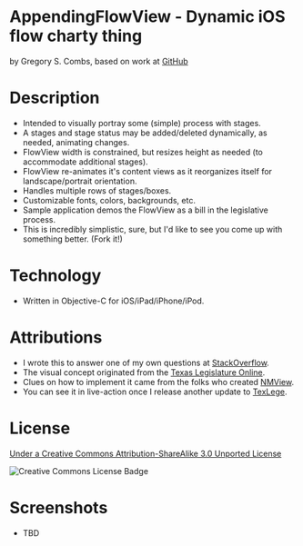 AppendingFlowView - Dynamic iOS flow charty thing 
=============
by Gregory S. Combs, based on work at [GitHub](https://github.com/grgcombs/AppendingFlowView)

Description
=============

- Intended to visually portray some (simple) process with stages. 
- A stages and stage status may be added/deleted dynamically, as needed, animating changes. 
- FlowView width is constrained, but resizes height as needed (to accommodate additional stages). 
- FlowView re-animates it's content views as it reorganizes itself for landscape/portrait orientation. 
- Handles multiple rows of stages/boxes. 
- Customizable fonts, colors, backgrounds, etc. 
- Sample application demos the FlowView as a bill in the legislative process. 
- This is incredibly simplistic, sure, but I'd like to see you come up with something better. (Fork it!) 

Technology
=============

- Written in Objective-C for iOS/iPad/iPhone/iPod.

Attributions
=============
- I wrote this to answer one of my own questions at [StackOverflow](http://stackoverflow.com/questions/5859381/simple-but-dynamically-generated-flow-chart-or-process-chart-view-for-ios).
- The visual concept originated from the [Texas Legislature Online](http://www.legis.state.tx.us/BillLookup/BillStages.aspx?LegSess=821&Bill=SB1).
- Clues on how to implement it came from the folks who created [NMView](http://www.github.com/nextmunich/NMView).
- You can see it in live-action once I release another update to [TexLege](http://www.texlege.com).

License
=========================

[Under a Creative Commons Attribution-ShareAlike 3.0 Unported License](http://creativecommons.org/licenses/by-sa/3.0/)

![Creative Commons License Badge](http://i.creativecommons.org/l/by-sa/3.0/88x31.png "Creative Commons Attribution-ShareAlike")

Screenshots
=========================

- TBD
